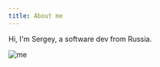 ```yaml
---
title: About me
---
```


Hi, I'm Sergey, a software dev from Russia.

![me](https://user-images.githubusercontent.com/21345604/112950841-6350ad00-9143-11eb-8185-1e53370df377.jpg)